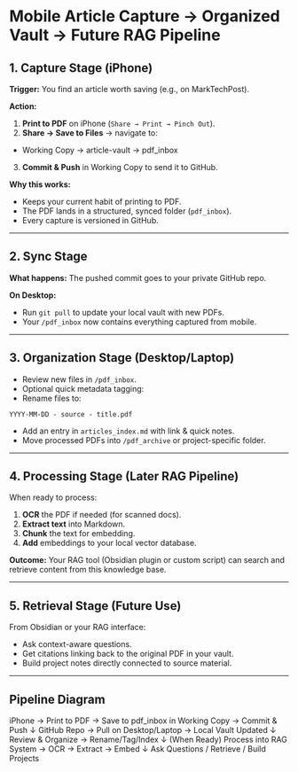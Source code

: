# Mobile Article Capture → Organized Vault → Future RAG Pipeline

## 1. Capture Stage (iPhone)
**Trigger:** You find an article worth saving (e.g., on MarkTechPost).

**Action:**
1. **Print to PDF** on iPhone (`Share → Print → Pinch Out`).
2. **Share → Save to Files** → navigate to:
- Working Copy → article-vault → pdf_inbox
3. **Commit & Push** in Working Copy to send it to GitHub.

**Why this works:**
- Keeps your current habit of printing to PDF.
- The PDF lands in a structured, synced folder (`pdf_inbox`).
- Every capture is versioned in GitHub.

---

## 2. Sync Stage
**What happens:** The pushed commit goes to your private GitHub repo.

**On Desktop:**
- Run `git pull` to update your local vault with new PDFs.
- Your `/pdf_inbox` now contains everything captured from mobile.

---

## 3. Organization Stage (Desktop/Laptop)
- Review new files in `/pdf_inbox`.
- Optional quick metadata tagging:
- Rename files to:
 ```
 YYYY-MM-DD - source - title.pdf
 ```
- Add an entry in `articles_index.md` with link & quick notes.
- Move processed PDFs into `/pdf_archive` or project-specific folder.

---

## 4. Processing Stage (Later RAG Pipeline)
When ready to process:
1. **OCR** the PDF if needed (for scanned docs).
2. **Extract text** into Markdown.
3. **Chunk** the text for embedding.
4. **Add** embeddings to your local vector database.

**Outcome:** Your RAG tool (Obsidian plugin or custom script) can search and retrieve content from this knowledge base.

---

## 5. Retrieval Stage (Future Use)
From Obsidian or your RAG interface:
- Ask context-aware questions.
- Get citations linking back to the original PDF in your vault.
- Build project notes directly connected to source material.

---

## Pipeline Diagram

iPhone → Print to PDF → Save to pdf_inbox in Working Copy → Commit & Push
↓
GitHub Repo → Pull on Desktop/Laptop → Local Vault Updated
↓
Review & Organize → Rename/Tag/Index
↓
(When Ready) Process into RAG System → OCR → Extract → Embed
↓
Ask Questions / Retrieve / Build Projects

